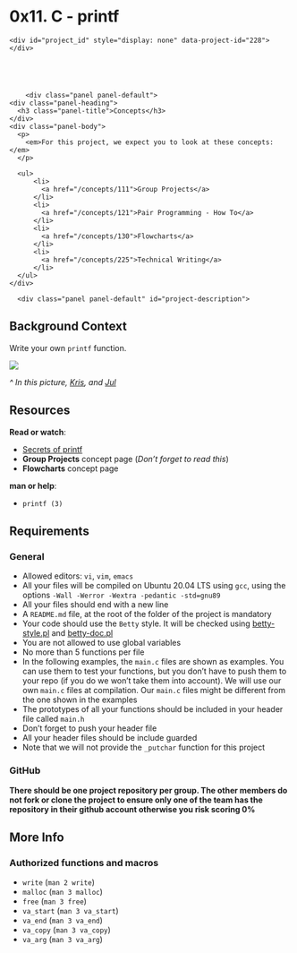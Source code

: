 <html>
      <h1 class="gap">0x11. C - printf</h1>

  <div data-react-class="tags/Tags" data-react-props="{&quot;tags&quot;:[{&quot;id&quot;:7,&quot;value&quot;:&quot;C&quot;,&quot;author_id&quot;:null,&quot;created_at&quot;:&quot;2022-06-16T01:59:38.000Z&quot;,&quot;updated_at&quot;:&quot;2022-06-16T01:59:38.000Z&quot;},{&quot;id&quot;:16,&quot;value&quot;:&quot;Group project&quot;,&quot;author_id&quot;:null,&quot;created_at&quot;:&quot;2022-06-16T01:59:38.000Z&quot;,&quot;updated_at&quot;:&quot;2022-06-16T01:59:38.000Z&quot;}]}" data-react-cache-id="tags/Tags-0"></div>

  <div data-react-class="projects/ProjectMetadata" data-react-props="{&quot;metadata&quot;:{&quot;author&quot;:&quot;Julien Barbier, co-founder \u0026 CEO&quot;,&quot;weight&quot;:5,&quot;correction&quot;:{&quot;released&quot;:true,&quot;auto_correction_available_at&quot;:&quot;2023-08-19T12:00:00.000+03:00&quot;,&quot;requires_auto_correction&quot;:true,&quot;requires_manual_correction&quot;:false},&quot;bpi&quot;:{&quot;current&quot;:true,&quot;started&quot;:false,&quot;in_second_deadline&quot;:false,&quot;starts_at&quot;:&quot;2023-08-18T06:00:00.000+03:00&quot;,&quot;ends_at&quot;:&quot;2023-08-23T06:00:00.000+03:00&quot;,&quot;second_deadline_at&quot;:&quot;2023-08-26T06:00:00.000+03:00&quot;},&quot;team&quot;:{&quot;in_team_of&quot;:2,&quot;members&quot;:[&quot;Mehdi AIT ITTO&quot;,&quot;Imad Yahyaoui&quot;]}}}" data-react-cache-id="projects/ProjectMetadata-0"></div>




    


    <div id="project_id" style="display: none" data-project-id="228"></div>



      

        <div class="panel panel-default">
    <div class="panel-heading">
      <h3 class="panel-title">Concepts</h3>
    </div>
    <div class="panel-body">
      <p>
        <em>For this project, we expect you to look at these concepts:</em>
      </p>

      <ul>
          <li>
            <a href="/concepts/111">Group Projects</a>
          </li>
          <li>
            <a href="/concepts/121">Pair Programming - How To</a>
          </li>
          <li>
            <a href="/concepts/130">Flowcharts</a>
          </li>
          <li>
            <a href="/concepts/225">Technical Writing</a>
          </li>
      </ul>
    </div>
  </div>


      <div class="panel panel-default" id="project-description">
  <div class="panel-body">
    <h2>Background Context</h2>

<p>Write your own <code>printf</code> function.</p>

<p><img src="https://s3.amazonaws.com/intranet-projects-files/holbertonschool-low_level_programming/228/printf.png" /></p>

<p><em>^ In this picture, <a href="/rltoken/pSPZEmqi5O8ZoeLM5-65WA" title="Kris" target="_blank">Kris</a>, and <a href="/rltoken/X_vDffLlUpbtqnubfnQx8Q" title="Jul" target="_blank">Jul</a></em></p>

<h2>Resources</h2>

<p><strong>Read or watch</strong>:</p>

<ul>
<li><a href="/rltoken/7Vw7aUWgwC7JYUrqI4bh4Q" title="Secrets of printf" target="_blank">Secrets of printf</a> </li>
<li><strong>Group Projects</strong> concept page (<em>Don&rsquo;t forget to read this</em>)</li>
<li><strong>Flowcharts</strong> concept page</li>
</ul>

<p><strong>man or help</strong>:</p>

<ul>
<li><code>printf (3)</code></li>
</ul>

<h2>Requirements</h2>

<h3>General</h3>

<ul>
<li>Allowed editors: <code>vi</code>, <code>vim</code>, <code>emacs</code></li>
<li>All your files will be compiled on Ubuntu 20.04 LTS using <code>gcc</code>, using the options <code>-Wall -Werror -Wextra -pedantic -std=gnu89</code></li>
<li>All your files should end with a new line</li>
<li>A <code>README.md</code> file, at the root of the folder of the project is mandatory</li>
<li>Your code should use the <code>Betty</code> style. It will be checked using <a href="https://github.com/alx-tools/Betty/blob/master/betty-style.pl" title="betty-style.pl" target="_blank">betty-style.pl</a> and <a href="https://github.com/alx-tools/Betty/blob/master/betty-doc.pl" title="betty-doc.pl" target="_blank">betty-doc.pl</a></li>
<li>You are not allowed to use global variables</li>
<li>No more than 5 functions per file</li>
<li>In the following examples, the <code>main.c</code> files are shown as examples. You can use them to test your functions, but you don&rsquo;t have to push them to your repo (if you do we won&rsquo;t take them into account). We will use our own <code>main.c</code> files at compilation. Our <code>main.c</code> files might be different from the one shown in the examples</li>
<li>The prototypes of all your functions should be included in your header file called <code>main.h</code></li>
<li>Don&rsquo;t forget to push your header file</li>
<li>All your header files should be include guarded</li>
<li>Note that we will not provide the <code>_putchar</code> function for this project</li>
</ul>

<h3>GitHub</h3>

<p><strong>There should be one project repository per group. The other members do not fork or clone the project to ensure only one of the team has the repository in their github account otherwise you risk scoring 0%</strong></p>

<h2>More Info</h2>

<h3>Authorized functions and macros</h3>

<ul>
<li><code>write</code> (<code>man 2 write</code>)</li>
<li><code>malloc</code> (<code>man 3 malloc</code>)</li>
<li><code>free</code> (<code>man 3 free</code>)</li>
<li><code>va_start</code> (<code>man 3 va_start</code>)</li>
<li><code>va_end</code> (<code>man 3 va_end</code>)</li>
<li><code>va_copy</code> (<code>man 3 va_copy</code>)</li>
<li><code>va_arg</code> (<code>man 3 va_arg</code>)</li>
</ul>
</html>
